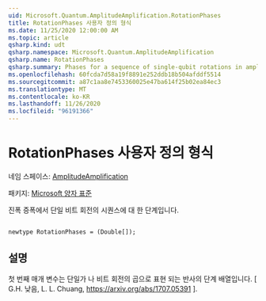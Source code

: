 ```yaml
---
uid: Microsoft.Quantum.AmplitudeAmplification.RotationPhases
title: RotationPhases 사용자 정의 형식
ms.date: 11/25/2020 12:00:00 AM
ms.topic: article
qsharp.kind: udt
qsharp.namespace: Microsoft.Quantum.AmplitudeAmplification
qsharp.name: RotationPhases
qsharp.summary: Phases for a sequence of single-qubit rotations in amplitude amplification.
ms.openlocfilehash: 60fcda7d58a19f8891e252ddb18b504afddf5514
ms.sourcegitcommit: a87c1aa8e7453360025e47ba614f25b02ea84ec3
ms.translationtype: MT
ms.contentlocale: ko-KR
ms.lasthandoff: 11/26/2020
ms.locfileid: "96191366"
---
```

# <a name="rotationphases-user-defined-type"></a>RotationPhases 사용자 정의 형식

네임 스페이스: [AmplitudeAmplification](xref:Microsoft.Quantum.AmplitudeAmplification)

패키지: [Microsoft 양자 표준](https://nuget.org/packages/Microsoft.Quantum.Standard)


진폭 증폭에서 단일 비트 회전의 시퀀스에 대 한 단계입니다.

```qsharp

newtype RotationPhases = (Double[]);
```



## <a name="remarks"></a>설명

첫 번째 매개 변수는 단일가 나 비트 회전의 곱으로 표현 되는 반사의 단계 배열입니다.
[ G.H. 낮음, L. L. Chuang, https://arxiv.org/abs/1707.05391 ].
